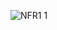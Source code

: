 ![NFR1 1](https://github.com/oleksandrblazhko/ai-211-amitsi/assets/101993484/8a64880f-731c-4c8c-9fb6-9bd5671cac6c)
